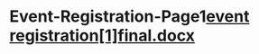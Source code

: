 # Event-Registration-Page1[event registration[1]final.docx](https://github.com/user-attachments/files/21750310/event.registration.1.final.docx)
